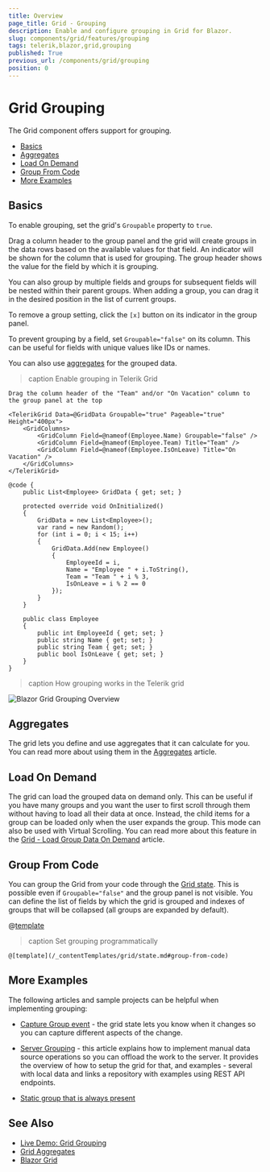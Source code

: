 ```yaml
---
title: Overview
page_title: Grid - Grouping
description: Enable and configure grouping in Grid for Blazor.
slug: components/grid/features/grouping
tags: telerik,blazor,grid,grouping
published: True
previous_url: /components/grid/grouping
position: 0
---
```


# Grid Grouping

The Grid component offers support for grouping.

* [Basics](#basics)
* [Aggregates](#aggregates)
* [Load On Demand](#load-on-demand)
* [Group From Code](#group-from-code)
* [More Examples](#more-examples)

## Basics

To enable grouping, set the grid's `Groupable` property to `true`.

Drag a column header to the group panel and the grid will create groups in the data rows based on the available values for that field. An indicator will be shown for the column that is used for grouping. The group header shows the value for the field by which it is grouping.

You can also group by multiple fields and groups for subsequent fields will be nested within their parent groups. When adding a group, you can drag it in the desired position in the list of current groups.

To remove a group setting, click the `[x]` button on its indicator in the group panel.

To prevent grouping by a field, set `Groupable="false"` on its column. This can be useful for fields with unique values like IDs or names.

You can also use [aggregates](slug:grid-aggregates) for the grouped data.

>caption Enable grouping in Telerik Grid

````RAZOR
Drag the column header of the "Team" and/or "On Vacation" column to the group panel at the top

<TelerikGrid Data=@GridData Groupable="true" Pageable="true" Height="400px">
    <GridColumns>
        <GridColumn Field=@nameof(Employee.Name) Groupable="false" />
        <GridColumn Field=@nameof(Employee.Team) Title="Team" />
        <GridColumn Field=@nameof(Employee.IsOnLeave) Title="On Vacation" />
    </GridColumns>
</TelerikGrid>

@code {
    public List<Employee> GridData { get; set; }

    protected override void OnInitialized()
    {
        GridData = new List<Employee>();
        var rand = new Random();
        for (int i = 0; i < 15; i++)
        {
            GridData.Add(new Employee()
            {
                EmployeeId = i,
                Name = "Employee " + i.ToString(),
                Team = "Team " + i % 3,
                IsOnLeave = i % 2 == 0
            });
        }
    }

    public class Employee
    {
        public int EmployeeId { get; set; }
        public string Name { get; set; }
        public string Team { get; set; }
        public bool IsOnLeave { get; set; }
    }
}
````

>caption How grouping works in the Telerik grid

![Blazor Grid Grouping Overview](images/grouping-overview.gif)

## Aggregates

The grid lets you define and use aggregates that it can calculate for you. You can read more about using them in the [Aggregates](slug:grid-aggregates) article.

## Load On Demand

The grid can load the grouped data on demand only. This can be useful if you have many groups and you want the user to first scroll through them without having to load all their data at once. Instead, the child items for a group can be loaded only when the user expands the group. This mode can also be used with Virtual Scrolling. You can read more about this feature in the [Grid - Load Group Data On Demand](slug:grid-group-lod) article.


## Group From Code

You can group the Grid from your code through the [Grid state](slug:grid-state). This is possible even if `Groupable="false"` and the group panel is not visible. You can define the list of fields by which the grid is grouped and indexes of groups that will be collapsed (all groups are expanded by default).

@[template](/_contentTemplates/grid/state.md#initial-state)

>caption Set grouping programmatically

````RAZOR
@[template](/_contentTemplates/grid/state.md#group-from-code)
````

## More Examples

The following articles and sample projects can be helpful when implementing grouping:

* [Capture Group event](slug:grid-state#onstatechanged) - the grid state lets you know when it changes so you can capture different aspects of the change.

* [Server Grouping](slug:components/grid/manual-operations) - this article explains how to implement manual data source operations so you can offload the work to the server. It provides the overview of how to setup the grid for that, and examples - several with local data and links a repository with examples using REST API endpoints.

* [Static group that is always present](slug:grid-kb-static-group)

## See Also

  * [Live Demo: Grid Grouping](https://demos.telerik.com/blazor-ui/grid/grouping)
  * [Grid Aggregates](slug:grid-aggregates)
  * [Blazor Grid](slug:grid-overview)
   
  
